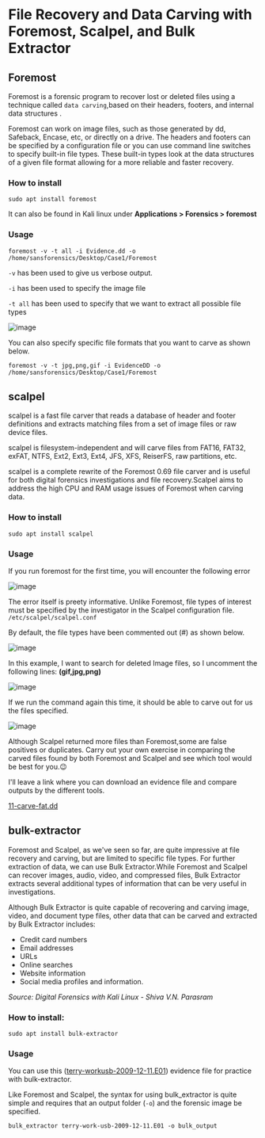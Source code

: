 # File Recovery and Data Carving with Foremost, Scalpel, and Bulk Extractor

## Foremost

Foremost is a forensic program to recover lost or deleted files using a technique called `data carving`,based on their headers, footers, and internal data structures .

Foremost can work on image files, such as those generated by dd, Safeback, Encase, etc, or directly on a drive. The headers and footers can be specified by a configuration file or you can use command line switches to specify built-in file types. These built-in types look at the data structures of a given file format allowing for a more reliable and faster recovery.

### **How to install**

`sudo apt install foremost`

It can also be found in Kali linux under **Applications > Forensics > foremost**

### Usage

```
foremost -v -t all -i Evidence.dd -o /home/sansforensics/Desktop/Case1/Foremost
```

`-v` has been used to give us verbose output.

`-i` has been used to specify the image file

`-t all` has been used to specify that we want to extract all possible file types

![image](https://user-images.githubusercontent.com/58165365/141350640-25d2b76d-2876-4d96-9bcf-0ea695438dae.png)

You can also specify specific file formats that you want to carve as shown below.

```
foremost -v -t jpg,png,gif -i EvidenceDD -o /home/sansforensics/Desktop/Case1/Foremost
```

## scalpel

scalpel is a fast file carver that reads a database of header and footer definitions and extracts matching files from a set of image files or raw device files.

scalpel is filesystem-independent and will carve files from FAT16, FAT32, exFAT, NTFS, Ext2, Ext3, Ext4, JFS, XFS, ReiserFS, raw partitions, etc.

scalpel is a complete rewrite of the Foremost 0.69 file carver and is useful for both digital forensics investigations and file recovery.Scalpel aims to address the high CPU and RAM usage issues of Foremost when carving data.

### **How to install**

`sudo apt install scalpel`

### Usage

If you run foremost for the first time, you will encounter the following error

![image](https://user-images.githubusercontent.com/58165365/141351207-be63fbd3-0540-4bf6-af1c-64f891447c5f.png)

The error itself is preety informative. Unlike Foremost, file types of interest must be specified by the investigator in the Scalpel configuration file. `/etc/scalpel/scalpel.conf`

By default, the file types have been commented out (#) as shown below.

![image](https://user-images.githubusercontent.com/58165365/141351363-f6e207dc-e4f8-44e7-84ae-9406d6789736.png)

In this example, I want to search for deleted Image files, so I uncomment the following lines: **(gif,jpg,png)**

![image](https://user-images.githubusercontent.com/58165365/141351574-198be46e-2ac9-4ffc-8d90-60a693b57fd0.png)

If we run the command again this time, it should be able to carve out for us the files specified.

![image](https://user-images.githubusercontent.com/58165365/141351688-faa50f6e-2073-4d11-9e31-06689f580da9.png)

Although Scalpel returned more files than Foremost,some are false positives or duplicates. Carry out your own exercise in comparing the carved files found by both Foremost and Scalpel and see which tool would be best for you.😉

I'll leave a link where you can download an evidence file and compare outputs by the different tools.

[11-carve-fat.dd](http://dftt.sourceforge.net/test11/index.html)

## bulk-extractor

Foremost and Scalpel, as we've seen so far, are quite impressive at file recovery and carving, but are limited to specific file types. For further extraction of data, we can use Bulk Extractor.While Foremost and Scalpel can recover images, audio, video, and compressed files, Bulk Extractor extracts several additional types of information that can be very useful in investigations.

Although Bulk Extractor is quite capable of recovering and carving image, video, and document type files, other data that can be carved and extracted by Bulk Extractor includes:

- Credit card numbers
- Email addresses
- URLs
- Online searches
- Website information
- Social media profiles and information.

_Source: Digital Forensics with Kali Linux - Shiva V.N. Parasram_


### **How to install:** 

`sudo apt install bulk-extractor`

### Usage

You can use this ([terry-workusb-2009-12-11.E01](https://downloads.digitalcorpora.org/corpora/scenarios/2009-m57-patents/drives-redacted)) evidence file for practice with bulk-extractor.

Like Foremost and Scalpel, the syntax for using bulk_extractor is quite simple and requires that an output folder (`-o`) and the forensic image be specified.

`bulk_extractor terry-work-usb-2009-12-11.E01 -o bulk_output`
